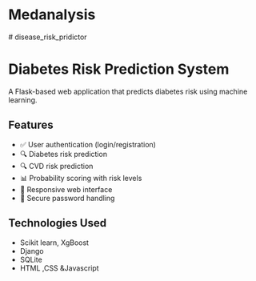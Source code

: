 # Medanalysis
﻿# disease_risk_pridictor

# Diabetes Risk Prediction System
A Flask-based web application that predicts diabetes risk using machine learning.

## Features
- ✅ User authentication (login/registration)
- 🔍 Diabetes risk prediction
-  🔍 CVD risk prediction
- 📊 Probability scoring with risk levels
- 📱 Responsive web interface
- 🔐 Secure password handling

## Technologies Used
- Scikit learn, XgBoost
 - Django
  - SQLite
  - HTML ,CSS &Javascript 
 

